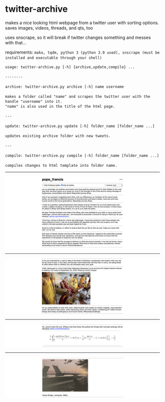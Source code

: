 # twitter-archive

makes a nice looking html webpage from a twitter user with sorting options. saves images, videos, threads, and qts, too

uses snscrape, so it will break if twitter changes something and messes with that...

requirements: `mako, tqdm, python 3 (python 3.9 used), snscrape (must be installed and executable through your shell)`

	usage: twitter-archive.py [-h] {archive,update,compile} ...

	--------

	archive: twitter-archive.py archive [-h] name username
	
	makes a folder called "name" and scrapes the twitter user with the handle "username" into it.
	"name" is also used in the title of the html page.

	---
	
	update: twitter-archive.py update [-h] folder_name [folder_name ...]
	
	updates existing archive folder with new tweets.
	
	--- 

	compile: twitter-archive.py compile [-h] folder_name [folder_name ...]

	compiles changes to html template into folder name.

---

![1](screenshots/1.png)

---

![2](screenshots/2.png)

---

![3](screenshots/3.png)

---

![4](screenshots/4.png)
